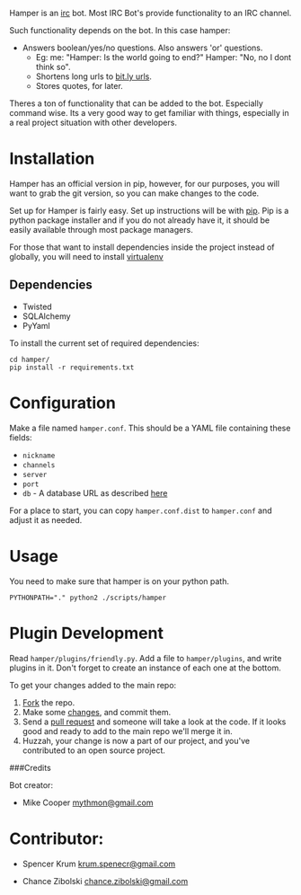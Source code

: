 Hamper is an [irc](http://en.wikipedia.org/wiki/Internet_Relay_Chat) bot.
Most IRC Bot's provide functionality to an IRC channel.

Such functionality depends on the bot. In this case hamper:

- Answers boolean/yes/no questions. Also answers 'or' questions.
  - Eg: me: "Hamper: Is the world going to end?" Hamper: "No, no I dont think so".
  - Shortens long urls to [bit.ly urls](https://bitly.com/).
  - Stores quotes, for later.

Theres a ton of functionality that can be added to the bot. Especially command
wise. Its a very good way to get familiar with things, especially in a real project
situation with other developers.

Installation
============
Hamper has an official version in pip, however, for our purposes, you will want
to grab the git version, so you can make changes to the code.

Set up for Hamper is fairly easy. Set up instructions will be with
[pip](http://pypi.python.org/pypi/pip). Pip is a python package installer and
if you do not already have it, it should be easily available through most
package managers.

For those that want to install dependencies inside the project instead of
globally, you will need to install [virtualenv](http://pypi.python.org/pypi/virtualenv)

Dependencies
------------

-   Twisted
-   SQLAlchemy
-   PyYaml

To install the current set of required dependencies:

    cd hamper/
    pip install -r requirements.txt


Configuration
=============
Make a file named `hamper.conf`. This should be a YAML file containing these
fields:

-   `nickname`
-   `channels`
-   `server`
-   `port`
-   `db` - A database URL as described [here][dburl]

For a place to start, you can copy `hamper.conf.dist` to `hamper.conf` and adjust it as needed.

[dburl]: http://www.sqlalchemy.org/docs/core/engines.html#sqlalchemy.create_engine

Usage
=====
You need to make sure that hamper is on your python path.

    PYTHONPATH="." python2 ./scripts/hamper

Plugin Development
==================
Read `hamper/plugins/friendly.py`. Add a file to `hamper/plugins`, and write
plugins in it. Don't forget to create an instance of each one at the bottom.

To get your changes added to the main repo:

1. [Fork](https://help.github.com/articles/fork-a-repo) the repo.
2. Make some [changes](http://git-scm.com/book/en/Git-Basics-Recording-Changes-to-the-Repository),
   and commit them.
3. Send a [pull request](https://help.github.com/articles/using-pull-requests)
   and someone will take a look at the code. If it looks good and ready to add
   to the main repo we'll merge it in.
4. Huzzah, your change is now a part of our project, and you've contributed to
   an open source project.

###Credits

Bot creator:

-   Mike Cooper <mythmon@gmail.com>

Contributor:
=======

-   Spencer Krum <krum.spenecr@gmail.com>

-   Chance Zibolski <chance.zibolski@gmail.com>
